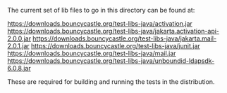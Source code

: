 
The current set of lib files to go in this directory can be found at:

https://downloads.bouncycastle.org/test-libs-java/activation.jar
https://downloads.bouncycastle.org/test-libs-java/jakarta.activation-api-2.0.0.jar
https://downloads.bouncycastle.org/test-libs-java/jakarta.mail-2.0.1.jar
https://downloads.bouncycastle.org/test-libs-java/junit.jar
https://downloads.bouncycastle.org/test-libs-java/mail.jar
https://downloads.bouncycastle.org/test-libs-java/unboundid-ldapsdk-6.0.8.jar

These are required for building and running the tests in the distribution.
